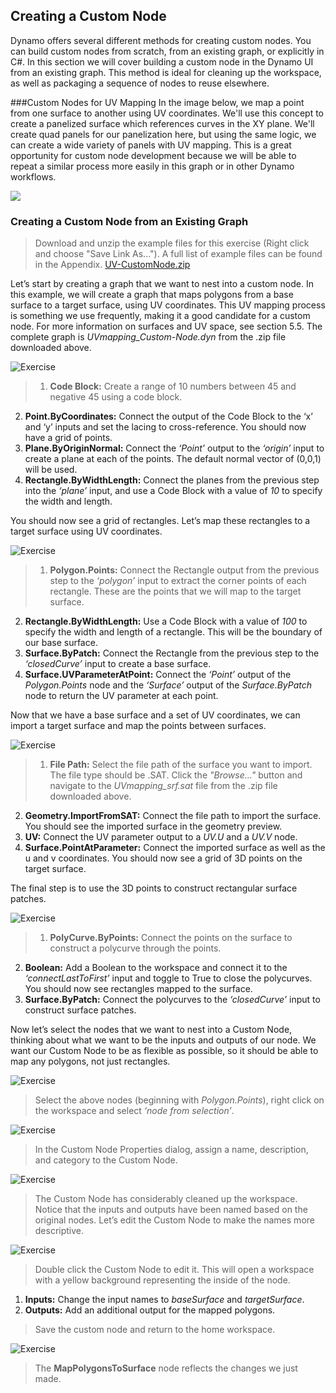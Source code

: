 ## Creating a Custom Node
Dynamo offers several different methods for creating custom nodes. You can build custom nodes from scratch, from an existing graph, or explicitly in C#. In this section we will cover building a custom node in the Dynamo UI from an existing graph. This method is ideal for cleaning up the workspace, as well as packaging a sequence of nodes to reuse elsewhere.

###Custom Nodes for UV Mapping
In the image below, we map a point from one surface to another using UV coordinates. We'll use this concept to create a panelized surface which references curves in the XY plane. We'll create quad panels for our panelization here, but using the same logic, we can create a wide variety of panels with UV mapping. This is a great opportunity for custom node development because we will be able to repeat a similar process more easily in this graph or in other Dynamo workflows.

![](images/9-2/uvMap2-01-01.jpg)

### Creating a Custom Node from an Existing Graph

> Download and unzip the example files for this exercise (Right click and choose "Save Link As..."). A full list of example files can be found in the Appendix. [UV-CustomNode.zip](datasets/9-2/UV-CustomNode.zip)

Let’s start by creating a graph that we want to nest into a custom node. In this example, we will create a graph that maps polygons from a base surface to a target surface, using UV coordinates. This UV mapping process is something we use frequently, making it a good candidate for a custom node. For more information on surfaces and UV space, see section 5.5. The complete graph is *UVmapping_Custom-Node.dyn* from the .zip file downloaded above.

![Exercise](images/9-2/UVmapping01.png)
> 1. **Code Block:** Create a range of 10 numbers between 45 and negative 45 using a code block.
2. **Point.ByCoordinates:** Connect the output of the Code Block to the ‘x’ and ‘y’ inputs and set the lacing to cross-reference. You should now have a grid of points.
3. **Plane.ByOriginNormal:** Connect the *‘Point’* output to the *‘origin’* input to create a plane at each of the points. The default normal vector of (0,0,1) will be used.
4.  **Rectangle.ByWidthLength:** Connect the planes from the previous step into the *‘plane’* input, and use a Code Block with a value of *10* to specify the width and length.

You should now see a grid of rectangles. Let’s map these rectangles to a target surface using UV coordinates.

![Exercise](images/9-2/UVmapping02.png)
>1. **Polygon.Points:** Connect the Rectangle output from the previous step to the *‘polygon’* input to extract the corner points of each rectangle. These are the points that we will map to the target surface.
2. **Rectangle.ByWidthLength:** Use a Code Block with a value of *100* to specify the width and length of a rectangle. This will be the boundary of our base surface.
3. **Surface.ByPatch:** Connect the Rectangle from the previous step to the *‘closedCurve’* input to create a base surface.
4. **Surface.UVParameterAtPoint:** Connect the *‘Point’* output of the *Polygon.Points* node and the *‘Surface’* output of the *Surface.ByPatch* node to return the UV parameter at each point.

Now that we have a base surface and a set of UV coordinates, we can import a target surface and map the points between surfaces.

![Exercise](images/9-2/UVmapping03.png)
>1. **File Path:** Select the file path of the surface you want to import. The file type should be .SAT. Click the *"Browse..."* button and navigate to the *UVmapping_srf.sat* file from the .zip file downloaded above.
2. **Geometry.ImportFromSAT:** Connect the file path to import the surface. You should see the imported surface in the geometry preview.
3. **UV:** Connect the UV parameter output to a *UV.U* and a *UV.V* node.
4. **Surface.PointAtParameter:** Connect the imported surface as well as the u and v coordinates. You should now see a grid of 3D points on the target surface.

The final step is to use the 3D points to construct rectangular surface patches.

![Exercise](images/9-2/UVmapping04.png)
>1.	**PolyCurve.ByPoints:** Connect the points on the surface to construct a polycurve through the points.
2. **Boolean:** Add a Boolean to the workspace and connect it to the *‘connectLastToFirst’* input and toggle to True to close the polycurves. You should now see rectangles mapped to the surface.
3. **Surface.ByPatch:** Connect the polycurves to the *‘closedCurve’* input to construct surface patches.

Now let’s select the nodes that we want to nest into a Custom Node, thinking about what we want to be the inputs and outputs of our node. We want our Custom Node to be as flexible as possible, so it should be able to map any polygons, not just rectangles.

![Exercise](images/9-2/UVmapping05.png)
> Select the above nodes (beginning with *Polygon.Points*), right click on the workspace and select *‘node from selection’*.

![Exercise](images/9-2/UVmapping06.png)
> In the Custom Node Properties dialog, assign a name, description, and category to the Custom Node.

![Exercise](images/9-2/UVmapping07.png)
> The Custom Node has considerably cleaned up the workspace. Notice that the inputs and outputs have been named based on the original nodes. Let’s edit the Custom Node to make the names more descriptive.

![Exercise](images/9-2/UVmapping08.png)
> Double click the Custom Node to edit it. This will open a workspace with a yellow background representing the inside of the node.
1. **Inputs:** Change the input names to *baseSurface* and *targetSurface*.
2. **Outputs:** Add an additional output for the mapped polygons.

>Save the custom node and return to the home workspace.

![Exercise](images/9-2/UVmapping09.png)
> The **MapPolygonsToSurface** node reflects the changes we just made.
